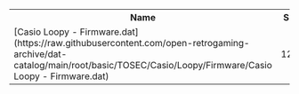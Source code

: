 <table>
<tr><th>Name</th><th>Size</th></tr>
<tr><td>[Casio Loopy - Firmware.dat](https://raw.githubusercontent.com/open-retrogaming-archive/dat-catalog/main/root/basic/TOSEC/Casio/Loopy/Firmware/Casio Loopy - Firmware.dat)</td><td>1227</td></tr>
</table>
